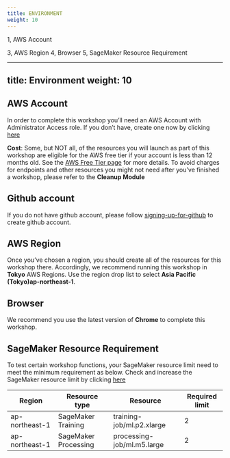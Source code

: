 ```yaml
---
title: ENVIRONMENT
weight: 10
---
```


1, AWS Account


3, AWS Region
4, Browser
5, SageMaker Resource Requirement

---
title: Environment
weight: 10
---

## AWS Account
In order to complete this workshop you’ll need an AWS Account with Administrator Access role. If you don’t have, create one now by clicking [here](https://aws.amazon.com/getting-started/)

**Cost**: Some, but NOT all, of the resources you will launch as part of this workshop are eligible for the AWS free tier if your account is less than 12 months old. See the [AWS Free Tier page](https://aws.amazon.com/free/) for more details. To avoid charges for endpoints and other resources you might not need after you’ve finished a workshop, please refer to the **Cleanup Module**

## Github account
If you do not have github account, please follow [signing-up-for-github](https://docs.github.com/en/github/getting-started-with-github/signing-up-for-github) to create github account.

## AWS Region
Once you’ve chosen a region, you should create all of the resources for this workshop there. Accordingly, we recommend running this workshop in **Tokyo** AWS Regions. Use the region drop list to select **Asia Pacific (Tokyo)ap-northeast-1**.

## Browser
We recommend you use the latest version of **Chrome** to complete this workshop.

## SageMaker Resource Requirement
To test certain workshop functions, your SageMaker resource limit need to meet the minimum requirement as below. Check and increase the SageMaker resource limit by clicking [here](https://sagemaker-tools.corp.amazon.com/limits)

|Region |Resource type |Resource | 	Required limit |
|--- |--- | --- | --- |
|ap-northeast-1|SageMaker Training |training-job/ml.p2.xlarge |2|
|ap-northeast-1|SageMaker Processing |processing-job/ml.m5.large |2|

